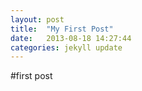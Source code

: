 ```yaml
---
layout: post
title:  "My First Post"
date:   2013-08-18 14:27:44
categories: jekyll update
---
```


#first post
